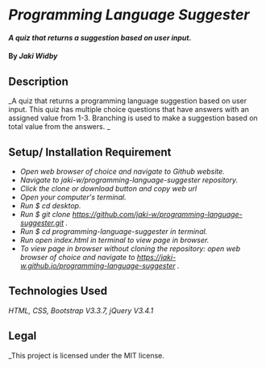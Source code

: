 # _Programming Language Suggester_

#### _A quiz that returns a suggestion based on user input._

#### By _**Jaki Widby**_

## Description

_A quiz that returns a programming language suggestion based on user input. This quiz has multiple choice questions that have answers with an assigned value from 1-3. Branching is used to make a suggestion based on total value from the answers. _

## Setup/ Installation Requirement

* _Open web browser of choice and navigate to Github website._
* _Navigate to jaki-w/programming-language-suggester repository._
* _Click the clone or download button and copy web url_
* _Open your computer's terminal._
* _Run $ cd desktop._
* _Run $ git clone https://github.com/jaki-w/programming-language-suggester.git ._
* _Run $ cd programming-language-suggester in terminal._
* _Run open index.html in terminal to view page in browser._
* _To view page in browser without cloning the repository: open web browser of choice and navigate to https://jaki-w.github.io/programming-language-suggester ._

## Technologies Used

_HTML, CSS, Bootstrap V3.3.7, jQuery V3.4.1_

## Legal

_This project is licensed under the MIT license.

